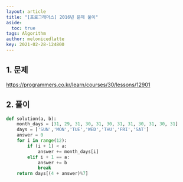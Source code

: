 ```yaml
---
layout: article
title: "[프로그래머스] 2016년 문제 풀이"
aside:
  toc: true
tags: Algorithm 
author: melonicedlatte
key: 2021-02-28-124800
---  
```


## 1. 문제

https://programmers.co.kr/learn/courses/30/lessons/12901

## 2. 풀이

~~~python
def solution(a, b):
    month_days = [31, 29, 31, 30, 31, 30, 31, 31, 30, 31, 30, 31]
    days = ['SUN','MON','TUE','WED','THU','FRI','SAT']
    answer = 0
    for i in range(12):
        if (i + 1) < a:
            answer += month_days[i]
        elif i + 1 == a:
            answer += b
            break
    return days[(4 + answer)%7]
~~~